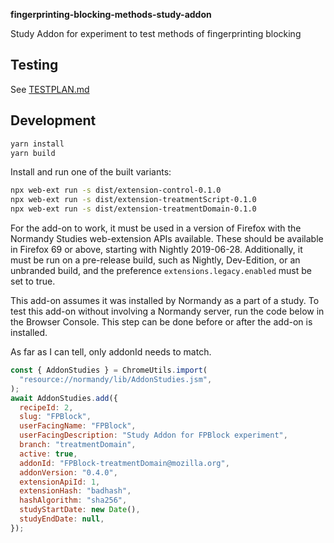 **fingerprinting-blocking-methods-study-addon**

Study Addon for experiment to test methods of fingerprinting blocking

## Testing

See [TESTPLAN.md](TESTPLAN.md)

## Development

```bash
yarn install
yarn build
```

Install and run one of the built variants:

```bash
npx web-ext run -s dist/extension-control-0.1.0
npx web-ext run -s dist/extension-treatmentScript-0.1.0
npx web-ext run -s dist/extension-treatmentDomain-0.1.0
```

For the add-on to work, it must be used in a version of Firefox with the
Normandy Studies web-extension APIs available. These should be available in
Firefox 69 or above, starting with Nightly 2019-06-28. Additionally, it must
be run on a pre-release build, such as Nightly, Dev-Edition, or an unbranded
build, and the preference `extensions.legacy.enabled` must be set to true.

This add-on assumes it was installed by Normandy as a part of a study. To test this add-on without
involving a Normandy server, run the code below in the Browser Console. This step can be done before
or after the add-on is installed.

As far as I can tell, only addonId needs to match.

```js
const { AddonStudies } = ChromeUtils.import(
  "resource://normandy/lib/AddonStudies.jsm",
);
await AddonStudies.add({
  recipeId: 2,
  slug: "FPBlock",
  userFacingName: "FPBlock",
  userFacingDescription: "Study Addon for FPBlock experiment",
  branch: "treatmentDomain",
  active: true,
  addonId: "FPBlock-treatmentDomain@mozilla.org",
  addonVersion: "0.4.0",
  extensionApiId: 1,
  extensionHash: "badhash",
  hashAlgorithm: "sha256",
  studyStartDate: new Date(),
  studyEndDate: null,
});
```